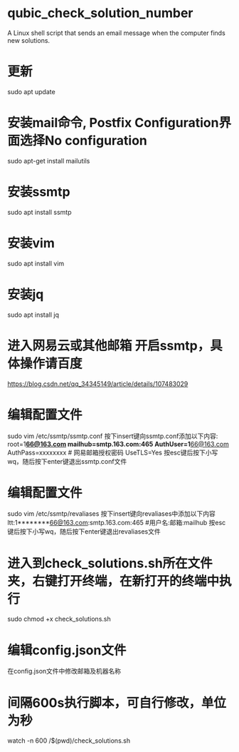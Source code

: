 # qubic_check_solution_number
A Linux shell script that sends an email message when the computer finds new solutions.
# 更新
sudo apt update
# 安装mail命令, Postfix Configuration界面选择No configuration
sudo apt-get install mailutils
# 安装ssmtp
sudo apt install ssmtp
# 安装vim
sudo apt install vim
# 安装jq
sudo apt install jq

# 进入网易云或其他邮箱 开启ssmtp，具体操作请百度
https://blog.csdn.net/qq_34345149/article/details/107483029

# 编辑配置文件
sudo vim /etc/ssmtp/ssmtp.conf
按下insert键向ssmtp.conf添加以下内容:
root=1********66@163.com
mailhub=smtp.163.com:465
AuthUser=1********66@163.com
AuthPass=xxxxxxxx # 网易邮箱授权密码
UseTLS=Yes
按esc键后按下小写wq，随后按下enter键退出ssmtp.conf文件

# 编辑配置文件
sudo vim /etc/ssmtp/revaliases
按下insert键向revaliases中添加以下内容
ltt:1********66@163.com:smtp.163.com:465    #用户名:邮箱:mailhub
按esc键后按下小写wq，随后按下enter键退出revaliases文件

# 进入到check_solutions.sh所在文件夹，右键打开终端，在新打开的终端中执行
sudo chmod +x check_solutions.sh
# 编辑config.json文件
在config.json文件中修改邮箱及机器名称
# 间隔600s执行脚本，可自行修改，单位为秒
watch -n 600 /$(pwd)/check_solutions.sh


